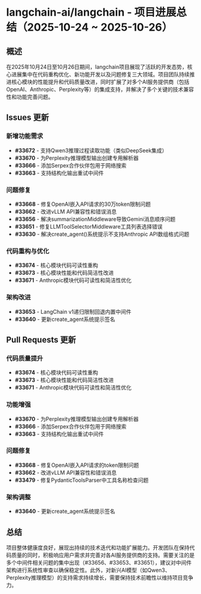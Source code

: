 # langchain-ai/langchain - 项目进展总结（2025-10-24 ~ 2025-10-26）

## 概述

在2025年10月24日至10月26日期间，langchain项目展现了活跃的开发态势，核心进展集中在代码重构优化、新功能开发以及问题修复三大领域。项目团队持续推进核心模块的性能提升和代码质量改进，同时扩展了对多个AI服务提供商（包括OpenAI、Anthropic、Perplexity等）的集成支持，并解决了多个关键的技术兼容性和功能完善问题。

## Issues 更新

### 新增功能需求
- **#33672** - 支持Qwen3推理过程读取功能（类似DeepSeek集成）
- **#33670** - 为Perplexity推理模型输出创建专用解析器
- **#33666** - 添加Serpex合作伙伴包用于网络搜索
- **#33663** - 支持结构化输出重试中间件

### 问题修复
- **#33668** - 修复OpenAI嵌入API请求的30万token限制问题
- **#33662** - 改进vLLM API兼容性和错误消息
- **#33656** - 解决summarizationMiddleware导致Gemini消息顺序问题
- **#33651** - 修复LLMToolSelectorMiddleware工具列表选择错误
- **#33630** - 解决create_agent()系统提示不支持Anthropic API数组格式问题

### 代码重构与优化
- **#33674** - 核心模块代码可读性重构
- **#33673** - 核心模块性能和代码简洁性改进
- **#33671** - Anthropic模块代码可读性和简洁性优化

### 架构改进
- **#33653** - LangChain v1递归限制回退内置中间件
- **#33640** - 更新create_agent系统提示签名

## Pull Requests 更新

### 代码质量提升
- **#33674** - 核心模块代码可读性重构
- **#33673** - 核心模块性能和代码简洁性改进
- **#33671** - Anthropic模块代码可读性和简洁性优化

### 功能增强
- **#33670** - 为Perplexity推理模型输出创建专用解析器
- **#33666** - 添加Serpex合作伙伴包用于网络搜索
- **#33663** - 支持结构化输出重试中间件

### 问题修复
- **#33668** - 修复OpenAI嵌入API请求的token限制问题
- **#33662** - 改进vLLM API兼容性和错误消息
- **#33479** - 修复PydanticToolsParser中工具名称检查问题

### 架构调整
- **#33640** - 更新create_agent系统提示签名

## 总结

项目整体健康度良好，展现出持续的技术迭代和功能扩展能力。开发团队在保持代码质量的同时，积极响应用户需求并完善对各AI服务提供商的支持。需要关注的是多个中间件相关问题的集中出现（#33656、#33653、#33651），建议对中间件架构进行系统性审查以确保稳定性。此外，对新兴AI模型（如Qwen3、Perplexity推理模型）的支持需求持续增长，需要保持技术前瞻性以维持项目竞争力。